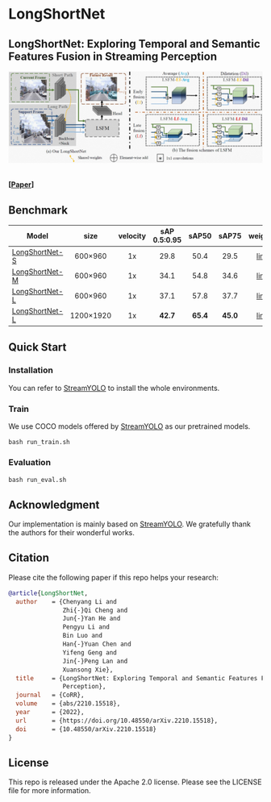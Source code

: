 # LongShortNet

## LongShortNet: Exploring Temporal and Semantic Features Fusion in Streaming Perception
<p align='left'>
  <img src='assets/train.jpg' width='900'/>
</p>

<br>**[[Paper](https://arxiv.org/abs/2210.15518)]** <br />



## Benchmark

|Model |size |velocity | sAP<br>0.5:0.95 | sAP50 |sAP75| weights |
| ------        |:---: | :---:       |:---:     |:---:  | :---: | :----: |
|[LongShortNet-S](./cfgs/longshortnet/s_s50_onex_dfp_tal_flip_s_1_d_1_l_3_d_1_yolox_shortcut_ep8.py)    |600×960  |1x      |29.8     |50.4 | 29.5 |[link](https://drive.google.com/file/d/13ESdjetcccOKnU0fg54b6czuxBH76C_7/view?usp=share_link) |
|[LongShortNet-M](./cfgs/longshortnet/m_s50_onex_dfp_tal_flip_s_1_d_1_l_3_d_1_yolox_shortcut_ep8.py)    |600×960  |1x      |34.1     |54.8 | 34.6 |[link](https://drive.google.com/file/d/1AFzD2bTSTtuCCWBk2AnU1t9uHVGD1cM_/view?usp=share_link) |
|[LongShortNet-L](./cfgs/longshortnet/l_s50_onex_dfp_tal_flip_s_1_d_1_l_3_d_1_yolox_shortcut_ep8.py)    |600×960  |1x  |37.1 |57.8| 37.7 |[link](https://drive.google.com/file/d/15D6VL_QcL1qBYjBmZCAEa0PNp0TM67vg/view?usp=share_link) |
|[LongShortNet-L](./cfgs/longshortnet/l_s50_onex_dfp_tal_flip_s_1_d_1_l_3_d_1_yolox_shortcut_ep8_1200x1920.py)   |1200×1920  |1x      | **42.7** | **65.4** | **45.0** |[link](https://drive.google.com/file/d/1gI5a2Pf1MOnCkxeNIHLnbgesEOZEXER2/view?usp=share_link) |

## Quick Start

### Installation
You can refer to [StreamYOLO](https://github.com/yancie-yjr/StreamYOLO) to install the whole environments.

### Train
We use COCO models offered by [StreamYOLO](https://github.com/yancie-yjr/StreamYOLO) as our pretrained models.
```shell
bash run_train.sh
```

### Evaluation
```shell
bash run_eval.sh
```


## Acknowledgment
Our implementation is mainly based on [StreamYOLO](https://github.com/yancie-yjr/StreamYOLO). We gratefully thank the authors for their wonderful works.


## Citation
Please cite the following paper if this repo helps your research:
```bibtex
@article{LongShortNet,
  author    = {Chenyang Li and
               Zhi{-}Qi Cheng and
               Jun{-}Yan He and
               Pengyu Li and
               Bin Luo and
               Han{-}Yuan Chen and
               Yifeng Geng and
               Jin{-}Peng Lan and
               Xuansong Xie},
  title     = {LongShortNet: Exploring Temporal and Semantic Features Fusion in Streaming
               Perception},
  journal   = {CoRR},
  volume    = {abs/2210.15518},
  year      = {2022},
  url       = {https://doi.org/10.48550/arXiv.2210.15518},
  doi       = {10.48550/arXiv.2210.15518}
}
```

## License
This repo is released under the Apache 2.0 license. Please see the LICENSE file for more information.

